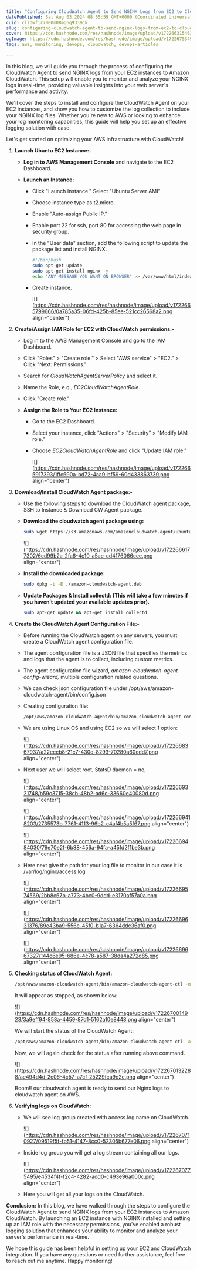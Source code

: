 ```yaml
---
title: "Configuring CloudWatch Agent to Send NGINX Logs from EC2 to CloudWatch"
datePublished: Sat Aug 03 2024 08:55:59 GMT+0000 (Coordinated Universal Time)
cuid: clzdwfir7000m08mg6q9339gk
slug: configuring-cloudwatch-agent-to-send-nginx-logs-from-ec2-to-cloudwatch
cover: https://cdn.hashnode.com/res/hashnode/image/upload/v1722663154636/7f22da0f-3726-4756-9c06-8de11bff77a0.png
ogImage: https://cdn.hashnode.com/res/hashnode/image/upload/v1722675349264/8ae59dd7-ebf3-4d0b-8913-fe985ae52787.png
tags: aws, monitoring, devops, cloudwatch, devops-articles

---
```


In this blog, we will guide you through the process of configuring the CloudWatch Agent to send NGINX logs from your EC2 instances to Amazon CloudWatch. This setup will enable you to monitor and analyze your NGINX logs in real-time, providing valuable insights into your web server's performance and activity.

We'll cover the steps to install and configure the CloudWatch Agent on your EC2 instances, and show you how to customize the log collection to include your NGINX log files. Whether you're new to AWS or looking to enhance your log monitoring capabilities, this guide will help you set up an effective logging solution with ease.

Let's get started on optimizing your AWS infrastructure with CloudWatch!

1. **Launch Ubuntu EC2 Instance:-**
    
    * **Log in to AWS Management Console** and navigate to the EC2 Dashboard.
        
    * **Launch an Instance:**
        
        * Click "Launch Instance." Select "Ubuntu Server AMI"
            
        * Choose instance type as t2.micro.
            
        * Enable "Auto-assign Public IP."
            
        * Enable port 22 for ssh, port 80 for accessing the web page in security group.
            
        * In the "User data" section, add the following script to update the package list and install NGINX.
            
            ```bash
            #!/bin/bash
            sudo apt-get update
            sudo apt-get install nginx -y
            echo "ANY MESSAGE YOU WANT ON BROWSER" >> /var/www/html/index.html
            ```
            
        * Create instance.
            
            ![](https://cdn.hashnode.com/res/hashnode/image/upload/v1722665799666/0a785a35-06fd-425b-85ee-521cc26568a2.png align="center")
            
2. **Create/Assign IAM Role for EC2 with CloudWatch permissions:-**
    
    * Log in to the AWS Management Console and go to the IAM Dashboard.
        
    * Click "Roles" &gt; "Create role." &gt; Select "AWS service" &gt; "EC2." &gt; Click "Next: Permissions."
        
    * Search for *CloudWatchAgentServerPolicy* and select it.
        
    * Name the Role, e.g., *EC2CloudWatchAgentRole*.
        
    * Click "Create role."
        
    * **Assign the Role to Your EC2 Instance:**
        
        * Go to the EC2 Dashboard.
            
        * Select your instance, click "Actions" &gt; "Security" &gt; "Modify IAM role."
            
        * Choose *EC2CloudWatchAgentRole* and click "Update IAM role."
            
            ![](https://cdn.hashnode.com/res/hashnode/image/upload/v1722665917393/1ffc690a-bd72-4aa9-bf59-60d433863739.png align="center")
            
3. **Download/Install CloudWatch Agent package:-**
    
    * Use the following steps to download the CloudWatch agent package, SSH to Instance & Download CW Agent package.
        
    * **Download the cloudwatch agent package using:**
        
        ```bash
        sudo wget https://s3.amazonaws.com/amazoncloudwatch-agent/ubuntu/amd64/latest/amazon-cloudwatch-agent.deb
        ```
        
        ![](https://cdn.hashnode.com/res/hashnode/image/upload/v1722666177302/6cd99b2a-2fa6-4c10-a5ae-cd4176066cee.png align="center")
        
    * **Install the downloaded package:**
        
        ```bash
        sudo dpkg -i -E ./amazon-cloudwatch-agent.deb
        ```
        
    * **Update Packages & Install collectd: (This will take a few minutes if you haven’t updated your available updates prior).**
        
        ```bash
        sudo apt-get update && apt-get install collectd
        ```
        
4. **Create the CloudWatch Agent Configuration File:-**
    
    * Before running the CloudWatch agent on any servers, you must create a CloudWatch agent configuration file.
        
    * The agent configuration file is a JSON file that specifies the metrics and logs that the agent is to collect, including custom metrics.
        
    * The agent configuration file wizard, *amazon-cloudwatch-agent-config-wizard,* multiple configuration related questions.
        
    * We can check json configuration file under /opt/aws/amazon-cloudwatch-agent/bin/config.json
        
    * Creating configuration file:
        
        ```bash
        /opt/aws/amazon-cloudwatch-agent/bin/amazon-cloudwatch-agent-config-wizard
        ```
        
    * We are using Linux OS and using EC2 so we will select 1 option:
        
        ![](https://cdn.hashnode.com/res/hashnode/image/upload/v1722668367937/a22eccb8-21c7-430d-8293-70280a60cdd7.png align="center")
        
    * Next user we will select root, StatsD daemon = no,
        
        ![](https://cdn.hashnode.com/res/hashnode/image/upload/v1722669321748/b59c3715-38cb-48b2-ad6c-33660e40080d.png align="center")
        
        ![](https://cdn.hashnode.com/res/hashnode/image/upload/v1722669418203/2735573b-7761-4113-96b2-c4af4b5a5f67.png align="center")
        
        ![](https://cdn.hashnode.com/res/hashnode/image/upload/v1722669484030/79e70e2f-6b88-456a-94fa-a45fd2f1be3b.png align="center")
        
    * Here next give the path for your log file to monitor in our case it is /var/log/nginx/access.log
        
        ![](https://cdn.hashnode.com/res/hashnode/image/upload/v1722669574569/2bb8c67b-a773-4bc0-9ddd-e3170af57a0a.png align="center")
        
        ![](https://cdn.hashnode.com/res/hashnode/image/upload/v1722669631376/89e43ba9-556e-45f0-b1a7-6364ddc36af0.png align="center")
        
        ![](https://cdn.hashnode.com/res/hashnode/image/upload/v1722669667327/144c6e95-686e-4c78-a587-38da4a272d85.png align="center")
        
5. **Checking status of CloudWatch Agent:**
    
    ```bash
    /opt/aws/amazon-cloudwatch-agent/bin/amazon-cloudwatch-agent-ctl -m ec2 -a status
    ```
    
    It will appear as stopped, as shown below:
    
    ![](https://cdn.hashnode.com/res/hashnode/image/upload/v1722670014923/3a9eff94-858a-4459-87d1-5162a10e8448.png align="center")
    
    We will start the status of the CloudWatch Agent:
    
    ```bash
    /opt/aws/amazon-cloudwatch-agent/bin/amazon-cloudwatch-agent-ctl -a fetch-config -m ec2 -s -c file:/opt/aws/amazon-cloudwatch-agent/bin/config.json
    ```
    
    Now, we will again check for the status after running above command.
    
    ![](https://cdn.hashnode.com/res/hashnode/image/upload/v1722670132288/ae494d4d-2c06-4c57-a7cf-25229fca9e2e.png align="center")
    
    Boom!! our cloudwatch agent is ready to send our Nginx logs to cloudwatch agent on AWS.
    
6. **Verifying logs on CloudWatch:**
    
    * We will see log group created with access.log name on CloudWatch.
        
        ![](https://cdn.hashnode.com/res/hashnode/image/upload/v1722670710927/09519f5f-fb51-4147-8cc0-52305b677e06.png align="center")
        
    * Inside log group you will get a log stream containing all our logs.
        
        ![](https://cdn.hashnode.com/res/hashnode/image/upload/v1722670775495/e4534f4f-f2c4-4282-add0-c493e96a000c.png align="center")
        
    * Here you will get all your logs on the CloudWatch.
        

**Conclusion:** In this blog, we have walked through the steps to configure the CloudWatch Agent to send NGINX logs from your EC2 instances to Amazon CloudWatch. By launching an EC2 instance with NGINX installed and setting up an IAM role with the necessary permissions, you've enabled a robust logging solution that enhances your ability to monitor and analyze your server's performance in real-time.

We hope this guide has been helpful in setting up your EC2 and CloudWatch integration. If you have any questions or need further assistance, feel free to reach out me anytime. Happy monitoring!